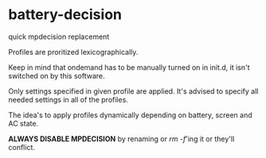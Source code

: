 battery-decision
================

quick mpdecision replacement

Profiles are proritized lexicographically.

Keep in mind that ondemand has to be manually turned on in init.d, it isn't switched on by this software.

Only settings specified in given profile are applied. It's advised to specify all needed settings in all of the profiles.

The idea's to apply profiles dynamically depending on battery, screen and AC state.

**ALWAYS DISABLE MPDECISION** by renaming or *rm -f*'ing it or they'll conflict.
